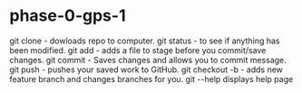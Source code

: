 # phase-0-gps-1

git clone - dowloads repo to computer. 
git status - to see if anything has been modified. 
git add - adds a file to stage before you commit/save changes. 
git commit - Saves changes and allows you to commit message. 
git push - pushes your saved work to GitHub. 
git checkout -b - adds new feature branch and changes branches for you. 
git --help displays help page




